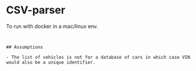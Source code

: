 # CSV-parser

To run with docker in a mac/linux env.

``` docker compose up --build


## Assumptions

- The list of vehicles is not for a database of cars in which case VIN would also be a unique identifier.
